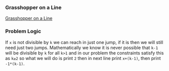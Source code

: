 ### Grasshopper on a Line
[Grasshopper on a Line](https://codeforces.com/problemset/problem/1837/A)

### Problem Logic
If `x` is not divisible by `k` we can reach in just one jump, if it is then we will still need just two jumps. Mathematically we know it is never possible that `k-1` will be divisible by `k` for all `k>1` and in our problem the constraints satisfy this as `k≥2` so what we will do is print `2` then in next line print `x+(k-1)`, then print `-1*(k-1)`.